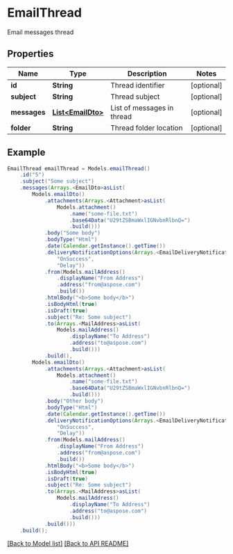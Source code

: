 # EmailThread

Email messages thread             

## Properties
Name | Type | Description | Notes
------------ | ------------- | ------------- | -------------
**id** | **String** | Thread identifier              |  [optional]
**subject** | **String** | Thread subject              |  [optional]
**messages** | [**List&lt;EmailDto&gt;**](EmailDto.md) | List of messages in thread              |  [optional]
**folder** | **String** | Thread folder location              |  [optional]



## Example
```java
EmailThread emailThread = Models.emailThread()
    .id("5")
    .subject("Some subject")
    .messages(Arrays.<EmailDto>asList(
        Models.emailDto()
            .attachments(Arrays.<Attachment>asList(
                Models.attachment()
                    .name("some-file.txt")
                    .base64Data("U29tZSBmaWxlIGNvbnRlbnQ=")
                    .build()))
            .body("Some body")
            .bodyType("Html")
            .date(Calendar.getInstance().getTime())
            .deliveryNotificationOptions(Arrays.<EmailDeliveryNotificationOptions>asList(
                "OnSuccess",
                "Delay"))
            .from(Models.mailAddress()
                .displayName("From Address")
                .address("from@aspose.com")
                .build())
            .htmlBody("<b>Some body</b>")
            .isBodyHtml(true)
            .isDraft(true)
            .subject("Re: Some subject")
            .to(Arrays.<MailAddress>asList(
                Models.mailAddress()
                    .displayName("To Address")
                    .address("to@aspose.com")
                    .build()))
            .build(),
        Models.emailDto()
            .attachments(Arrays.<Attachment>asList(
                Models.attachment()
                    .name("some-file.txt")
                    .base64Data("U29tZSBmaWxlIGNvbnRlbnQ=")
                    .build()))
            .body("Other body")
            .bodyType("Html")
            .date(Calendar.getInstance().getTime())
            .deliveryNotificationOptions(Arrays.<EmailDeliveryNotificationOptions>asList(
                "OnSuccess",
                "Delay"))
            .from(Models.mailAddress()
                .displayName("From Address")
                .address("from@aspose.com")
                .build())
            .htmlBody("<b>Some body</b>")
            .isBodyHtml(true)
            .isDraft(true)
            .subject("Re: Some subject")
            .to(Arrays.<MailAddress>asList(
                Models.mailAddress()
                    .displayName("To Address")
                    .address("to@aspose.com")
                    .build()))
            .build()))
    .build();
```


[[Back to Model list]](Models.md) [[Back to API README]](README.md)
